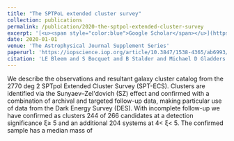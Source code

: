 ```yaml
---
title: "The SPTPoL extended cluster survey"
collection: publications
permalink: /publication/2020-the-sptpol-extended-cluster-survey
excerpt: '[<u><span style="color:blue">Google Scholar</span></u>](https://scholar.google.com/scholar?q=The+SPTPoL+extended+cluster+survey)'
date: 2020-01-01
venue: 'The Astrophysical Journal Supplement Series'
paperurl: 'https://iopscience.iop.org/article/10.3847/1538-4365/ab6993/meta'
citation: 'LE Bleem and S Bocquet and B Stalder and Michael D Gladders and PAR Ade and SW Allen and AJ Anderson and James Annis and MLN Ashby and JE Austermann and S Avila and JS Avva and M Bayliss and JA Beall and K Bechtol and AN Bender and BA Benson and E Bertin and F Bianchini and C Blake and M Brodwin and D Brooks and E Buckley-Geer and DL Burke and JE Carlstrom and A Carnero Rosell and M Carrasco Kind and J Carretero and CL Chang and HC Chiang and R Citron and C Corbett Moran and M Costanzi and TM Crawford and LN da Costa and T de Haan and J De Vicente and S Desai and HT Diehl and JP Dietrich and MA Dobbs and TF Eifler and W Everett and B Flaugher and B Floyd and J Frieman and J Gallicchio and J García-Bellido and EM George and DW Gerdes and A Gilbert and D Gruen and RA Gruendl and J Gschwend and N Gupta and G Gutierrez and NW Halverson and N Harrington and JW Henning and C Heymans and GP Holder and DL Hollowood and WL Holzapfel and K Honscheid and JD Hrubes and N Huang and J Hubmayr and KD Irwin and DJ James and T Jeltema and S Joudaki and G Khullar and M Klein and L Knox and N Kuropatkin and AT Lee and D Li and C Lidman and A Lowitz and N MacCrann and G Mahler and MAG Maia and JL Marshall and M McDonald and JJ McMahon and P Melchior and F Menanteau and SS Meyer and R Miquel and LM Mocanu and JJ Mohr and J Montgomery and A Nadolski and T Natoli and JP Nibarger and G Noble and V Novosad and S Padin and A Palmese and D Parkinson and S Patil and F Paz-Chinchón and AA Plazas and C Pryke and NS Ramachandra and CL Reichardt and JD Remolina González and AK Romer and A Roodman and JE Ruhl and ES Rykoff and BR Saliwanchik and E Sanchez and A Saro and JT Sayre and KK Schaffer and T Schrabback and S Serrano and K Sharon and C Sievers and G Smecher and M Smith and M Soares-Santos and AA Stark and KT Story and E Suchyta and G Tarle and C Tucker and K Vanderlinde and T Veach and JD Vieira and G Wang and Jochen Weller and N Whitehorn and WLK Wu and V Yefremenko and Y Zhang (2020). "The SPTPoL extended cluster survey". The Astrophysical Journal Supplement Series.'
---
```


We describe the observations and resultant galaxy cluster catalog from the 2770 deg 2 SPTpol Extended Cluster Survey (SPT-ECS). Clusters are identified via the Sunyaev–Zel'dovich (SZ) effect and confirmed with a combination of archival and targeted follow-up data, making particular use of data from the Dark Energy Survey (DES). With incomplete follow-up we have confirmed as clusters 244 of 266 candidates at a detection significance ξ≥ 5 and an additional 204 systems at 4< ξ< 5. The confirmed sample has a median mass of 

